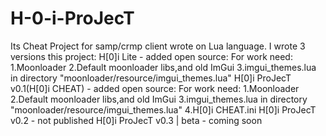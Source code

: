 # H-0-i-ProJecT
Its Cheat Project for samp/crmp client wrote on Lua language.
I wrote 3 versions this project:
H[0]i Lite - added open source:
For work need:
1.Moonloader
2.Default moonloader libs,and old ImGui
3.imgui_themes.lua in directory "moonloader/resource/imgui_themes.lua"
H[0]i ProJecT v0.1(H[0]i CHEAT) - added open source:
For work need:
1.Moonloader
2.Default moonloader libs,and old ImGui
3.imgui_themes.lua in directory "moonloader/resource/imgui_themes.lua"
4.H[0]i CHEAT.ini
H[0]i ProJecT v0.2 - not published
H[0]i ProJecT v0.3 | beta - coming soon
